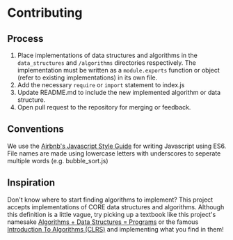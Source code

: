 # Contributing

## Process
1. Place implementations of data structures and algorithms in the `data_structures` and `/algorithms` directories respectively. The implementation must be written as a `module.exports` function or object (refer to existing implementations) in its own file.
2. Add the necessary `require` or `import` statement to index.js
3. Update README.md to include the new implemented algorithm or data structure.
4. Open pull request to the repository for merging or feedback.

## Conventions
We use the [Airbnb's Javascript Style Guide](https://github.com/airbnb/javascript) for writing Javascript using ES6. File names are made using lowercase letters with underscores to seperate multiple words (e.g. bubble_sort.js)

## Inspiration
Don't know where to start finding algorithms to implement? This project accepts implementations of CORE data structures and algorithms. Although this definition is a little vague, try picking up a textbook like this project's namesake [Algorithms + Data Structures = Programs](https://www.google.com/search?q=data+structures+%2B+algorithms+%3D+programs&oq=data+structures+%2B+algorithms+%3D+programs&aqs=chrome..69i57j69i61l3j69i60j35i39.5661j0j1&sourceid=chrome&ie=UTF-8) or the famous [Introduction To Algorithms (CLRS)](https://www.amazon.com/Introduction-Algorithms-3rd-MIT-Press/dp/0262033844/ref=sr_1_1?s=books&ie=UTF8&qid=1499944366&sr=1-1&keywords=CLRS) and implementing what you find in them!
